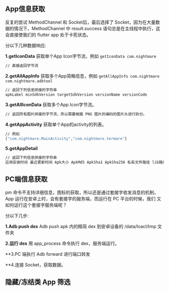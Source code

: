 ## App信息获取
反复的尝试 MethodChannel 和 Socket后，最后选择了 Socket，因为在大量数据的情况下，MethodChannel 中 result.success 语句总是在主线程中执行，这
会直接使我们的 flutter app 处于卡死状态。

分以下几种数据响应:

**1.getIconData**
获取单个App Icon字节流，例如 `getIconData com.nightmare`
```sh
// 直接返回字节流
```

**2.getAllAppInfo**
获取多个App简略信息，例如 `getAllAppInfo com.nightmare com.nightmare.adbtool`
```sh
// 返回下列信息拼接的字符串
apkLabel minSdkVersion targetSdkVersion versionName versionCode
```

**3.getAllIconData**
获取多个App Icon字节流。
```sh
// 返回所有图片拼接的字节流，所以需要根据 PNG 图片的编码的图片头进行拆分。
```

**4.getAppActivity**
获取单个App的activity的列表。
```sh
// 例如
["com.nightmare.MainActivity","com.nightmare.termare"]
```

**5.getAppDetail**
```sh
// 返回下列信息拼接的字符串
应用安装时间 最近更新时间 Apk大小 ApkMd5 ApkSha1 ApkSha256 私有文件路径 lib路径
```
## PC端信息获取
pm 命令不支持详细信息，图标的获取，所以还是通过套接字收发消息的机制，
App 运行在安卓上时，会有套接字的服务端，而运行在 PC 平台的时候，我们
又如何运行这个套接字服务端呢？

分以下几步:

**1.Adb push dex**
Adb push apk 内的精简 dex 到安卓设备的 /data/loacl/tmp 文件夹

**2.运行 dex**
用 app_process 命令执行 dex，服务端运行。

**3.PC 端执行 Adb forward 进行端口转发

**4.连接 Socket，获取数据。

## 隐藏/冻结类 App 筛选
